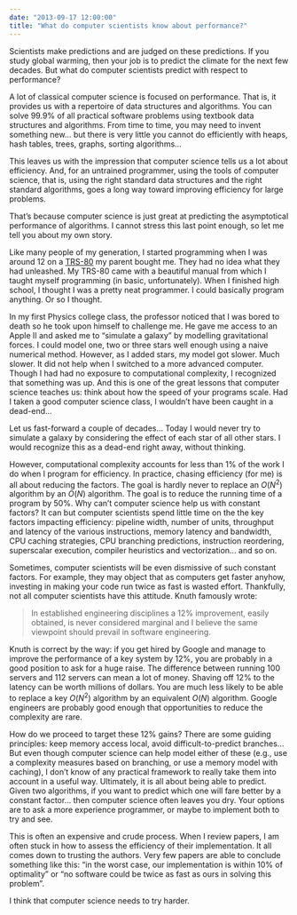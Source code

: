 ```yaml
---
date: "2013-09-17 12:00:00"
title: "What do computer scientists know about performance?"
---
```




Scientists make predictions and are judged on these predictions. If you study global warming, then your job is to predict the climate for the next few decades. But what do computer scientists predict with respect to performance?

A lot of classical computer science is focused on performance. That is, it provides us with a repertoire of data structures and algorithms. You can solve 99.9% of all practical software problems using textbook data structures and algorithms. From time to time, you may need to invent something new&hellip; but there is very little you cannot do efficiently with heaps, hash tables, trees, graphs, sorting algorithms&hellip;

This leaves us with the impression that computer science tells us a lot about efficiency. And, for an untrained programmer, using the tools of computer science, that is, using the right standard data structures and the right standard algorithms, goes a long way toward improving efficiency for large problems.

That&rsquo;s because computer science is just great at predicting the asymptotical performance of algorithms. I cannot stress this last point enough, so let me tell you about my own story.

Like many people of my generation, I started programming when I was around 12 on a [TRS-80](https://en.wikipedia.org/wiki/TRS-80_Color_Computer) my parent bought me. They had no idea what they had unleashed. My TRS-80 came with a beautiful manual from which I taught myself programming (in basic, unfortunately).
When I finished high school, I thought I was a pretty neat programmer. I could basically program anything. Or so I thought.

In my first Physics college class, the professor noticed that I was bored to death so he took upon himself to challenge me. He gave me access to an Apple II and asked me to &ldquo;simulate a galaxy&rdquo; by modelling gravitational forces.
I could model one, two or three stars well enough using a naive numerical method. However, as I added stars, my model got slower. Much slower. It did not help when I switched to a more advanced computer. Though I had had no exposure to computational complexity, I recognized that something was up. And this is one of the great lessons that computer science teaches us: think about how the speed of your programs scale. Had I taken a good computer science class, I wouldn&rsquo;t have been caught in a dead-end&hellip;

Let us fast-forward a couple of decades&hellip; Today I would never try to simulate a galaxy by considering the effect of each star of all other stars. I would recognize this as a dead-end right away, without thinking.

However, computational complexity accounts for less than 1% of the work I do when I program for efficiency. In practice, chasing efficiency (for me) is all about reducing the factors. The goal is hardly never to replace an <em>O</em>(<em>N</em><sup>2</sup>) algorithm by an <em>O</em>(<em>N</em>) algorithm. The goal is to reduce the running time of a program by 50%.
Why can&rsquo;t computer science help us with constant factors? It can but computer scientists spend little time on the the key factors impacting efficiency: pipeline width, number of units, throughput and latency of the various instructions, memory latency and bandwidth, CPU caching strategies, CPU branching predictions, instruction reordering, superscalar execution, compiler heuristics and vectorization&hellip; and so on.

Sometimes, computer scientists will be even dismissive of such constant factors. For example, they may object that as computers get faster anyhow, investing in making your code run twice as fast is wasted effort. Thankfully, not all computer scientists have this attitude. Knuth famously wrote:

> In established engineering disciplines a 12% improvement, easily obtained, is never considered marginal and I believe the same viewpoint should prevail in software engineering.


Knuth is correct by the way: if you get hired by Google and manage to improve the performance of a key system by 12%, you are probably in a good position to ask for a huge raise. The difference between running 100 servers and 112 servers can mean a lot of money. Shaving off 12% to the latency can be worth millions of dollars. You are much less likely to be able to replace a key <em>O</em>(<em>N</em><sup>2</sup>) algorithm by an equivalent <em>O</em>(<em>N</em>) algorithm. Google engineers are probably good enough that opportunities to reduce the complexity are rare.

How do we proceed to target these 12% gains? There are some guiding principles: keep memory access local, avoid difficult-to-predict branches&hellip; But even though computer science can help model either of these (e.g., use a complexity measures based on branching, or use a memory model with caching), I don&rsquo;t know of any practical framework to really take them into account in a useful way.
Ultimately, it is all about being able to predict. Given two algorithms, if you want to predict which one will fare better by a constant factor&hellip; then computer science often leaves you dry. Your options are to ask a more experience programmer, or maybe to implement both to try and see.

This is often an expensive and crude process. When I review papers, I am often stuck in how to assess the efficiency of their implementation. It all comes down to trusting the authors. Very few papers are able to conclude something like this: &ldquo;in the worst case, our implementation is within 10% of optimality&rdquo; or &ldquo;no software could be twice as fast as ours in solving this problem&rdquo;.

I think that computer science needs to try harder.

